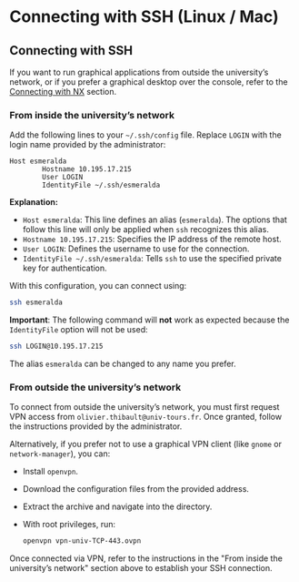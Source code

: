 # Connecting with SSH (Linux / Mac)

## Connecting with SSH

If you want to run graphical applications from outside the university’s network, or if you prefer a graphical desktop over the console, refer to the [Connecting with NX](#connecting-with-nx) section.

### From inside the university’s network

Add the following lines to your `~/.ssh/config` file. Replace `LOGIN` with the login name provided by the administrator:

```
Host esmeralda
        Hostname 10.195.17.215
        User LOGIN
        IdentityFile ~/.ssh/esmeralda
```

**Explanation:**
*   `Host esmeralda`: This line defines an alias (`esmeralda`). The options that follow this line will only be applied when `ssh` recognizes this alias.
*   `Hostname 10.195.17.215`: Specifies the IP address of the remote host.
*   `User LOGIN`: Defines the username to use for the connection.
*   `IdentityFile ~/.ssh/esmeralda`: Tells `ssh` to use the specified private key for authentication.

With this configuration, you can connect using:

```bash
ssh esmeralda
```

**Important**: The following command will **not** work as expected because the `IdentityFile` option will not be used:

```bash
ssh LOGIN@10.195.17.215
```

The alias `esmeralda` can be changed to any name you prefer.

### From outside the university’s network

To connect from outside the university’s network, you must first request VPN access from `olivier.thibault@univ-tours.fr`. Once granted, follow the instructions provided by the administrator.

Alternatively, if you prefer not to use a graphical VPN client (like `gnome` or `network-manager`), you can:

*   Install `openvpn`.
*   Download the configuration files from the provided address.
*   Extract the archive and navigate into the directory.
*   With root privileges, run:

    ```bash
    openvpn vpn-univ-TCP-443.ovpn
    ```

Once connected via VPN, refer to the instructions in the "From inside the university’s network" section above to establish your SSH connection.

